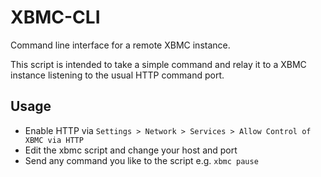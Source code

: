 XBMC-CLI
========
Command line interface for a remote XBMC instance.

This script is intended to take a simple command and relay it to a XBMC instance listening to the usual HTTP command port.


Usage
-----
* Enable HTTP via `Settings > Network > Services > Allow Control of XBMC via HTTP`
* Edit the xbmc script and change your host and port
* Send any command you like to the script e.g. `xbmc pause`
